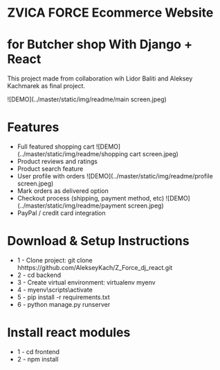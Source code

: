 # ZVICA FORCE Ecommerce Website
# for Butcher shop With Django + React


This project made from collaboration wih Lidor Baliti and Aleksey   Kachmarek as final project.



![DEMO](../master/static/img/readme/main screen.jpeg)


# Features
* Full featured shopping cart
![DEMO](../master/static/img/readme/shopping cart screen.jpeg)
* Product reviews and ratings
* Product search feature
* User profile with orders
![DEMO](../master/static/img/readme/profile screen.jpeg)
* Mark orders as delivered option
* Checkout process (shipping, payment method, etc)
![DEMO](../master/static/img/readme/payment screen.jpeg)
* PayPal / credit card integration


# Download & Setup Instructions

* 1 - Clone project: git clone hhttps://github.com/AlekseyKach/Z_Force_dj_react.git
* 2 - cd backend
* 3 - Create virtual environment: virtualenv myenv
* 4 - myenv\scripts\activate
* 5 - pip install -r requirements.txt
* 6 - python manage.py runserver

# Install react modules
* 1 - cd frontend
* 2 - npm install
